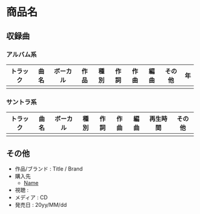# 商品名

## 収録曲

### アルバム系

| トラック | 曲名 | ボーカル | 作品 | 種別 | 作詞 | 作曲 | 編曲 | その他 | 年 |
|---|---|---|---|---|---|---|---|---|---|
|||||||||||

### サントラ系

| トラック | 曲名 | ボーカル | 種別 | 作詞 | 作曲 | 編曲 | 再生時間 | その他 |
|---|---|---|---|---|---|---|---|---|
||||||||||||

## その他

- 作品/ブランド : Title / Brand
- 購入先
    - [Name](url)
- 視聴 : 
- メディア : CD
- 発売日 : 20yy/MM/dd

